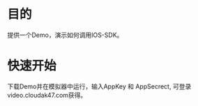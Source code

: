 
# 目的
  提供一个Demo，演示如何调用IOS-SDK。
# 快速开始
  下载Demo并在模拟器中运行，输入AppKey 和 AppSecrect, 可登录video.cloudak47.com获得。
